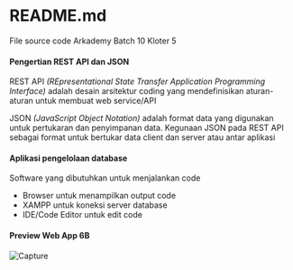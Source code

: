 # README.md

File source code Arkademy Batch 10 Kloter 5

#### Pengertian REST API dan JSON

REST API *(REpresentational State Transfer Application Programming Interface)* adalah desain arsitektur coding yang mendefinisikan aturan-aturan untuk membuat web service/API

JSON *(JavaScript Object Notation)* adalah format data yang digunakan untuk pertukaran dan penyimpanan data.
Kegunaan JSON pada REST API sebagai format untuk bertukar data client dan server atau antar aplikasi

#### Aplikasi pengelolaan database

Software yang dibutuhkan untuk menjalankan code
- Browser untuk menampilkan output code
- XAMPP untuk koneksi server database
- IDE/Code Editor untuk edit code

#### Preview Web App 6B

![Capture](https://user-images.githubusercontent.com/50720858/58701738-f1d03800-83cd-11e9-97a9-c5609648ba00.PNG)


